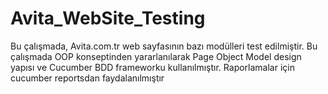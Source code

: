 # Avita_WebSite_Testing
Bu çalışmada, Avita.com.tr web sayfasının bazı modülleri test edilmiştir. 
Bu çalışmada OOP konseptinden yararlanılarak Page Object Model design yapısı ve Cucumber BDD frameworku kullanılmıştır.
Raporlamalar için cucumber reportsdan faydalanılmıştır
